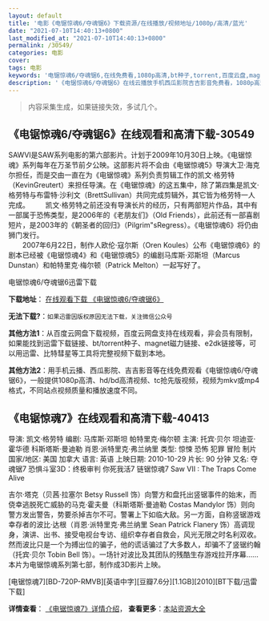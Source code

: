 ```yaml
---
layout: default
title: '电影《电锯惊魂6/夺魂锯6》下载资源/在线播放/视频地址/1080p/高清/蓝光'
date: "2021-07-10T14:40:13+0800"
last_modified_at: "2021-07-10T14:40:13+0800"
permalink: /30549/
categories: 电影
cover:
tags: 电影
keywords: '电锯惊魂6/夺魂锯6,在线免费看,1080p高清,bt种子,torrent,百度云盘,magnet,磁力链,迅雷下载资源'
description: '《电锯惊魂6/夺魂锯6》在线云播放手机西瓜影院吉吉影音免费看，1080p高清bd/hd未删减完整版和tc抢先枪版，mkv/mp4格式，附带bt/torrent种子、magnet/磁力链、百度云盘、网盘资源迅雷下载链接'
---
```


>内容采集生成，如果链接失效，多试几个。


## 《电锯惊魂6/夺魂锯6》在线观看和高清下载-30549

SAWVI是SAW系列电影的第六部影片。计划于2009年10月30日上映。《电锯惊魂》系列每年在万圣节前夕公映。这部影片将不会由《电锯惊魂5》导演大卫&middot;海克尔担任，而是交由一直在为《电锯惊魂》系列负责剪辑工作的凯文·格劳特（KevinGreutert）来担任导演。在《电锯惊魂》的这五集中，除了第四集是凯文&middot;格劳特与布雷特&middot;沙利文（BrettSullivan）共同完成剪辑外，其它皆为格劳特一人完成。 　　凯文·格劳特之前还没有导演长片的经历，只有两部短片作品，其中有一部属于恐怖类型，是2006年的《老朋友们》（Old Friends），此前还有一部喜剧短片，是2003年的《朝圣者的回归》（Pilgrim"sRegress）。《电锯惊魂6》将仍由狮门发行。<br />　　2007年6月22日，制作人欧伦&middot;寇尔斯（Oren Koules）公布《电锯惊魂6》的剧本已经被《电锯惊魂4》和《电锯惊魂5》的编剧马库斯&middot;邓斯坦（Marcus Dunstan）和帕特里克·梅尔顿（Patrick Melton）一起写好了。


电锯惊魂6/夺魂锯6迅雷下载

**下载地址**： [在线观看下载 《电锯惊魂6/夺魂锯6》](https://www.993dy.com//vod-detail-id-18165.html) 


**无法下载?**：`如果迅雷因版权原因无法下载，关注微信公众号 `

**其他方法1**：从百度云网盘下载视频，百度云网盘支持在线观看，非会员有限制，如果能找到迅雷下载链接、bt/torrent种子、magnet磁力链接、e2dk链接等，可以用迅雷、比特彗星等工具将完整视频下载到本地。

**其他方法2**：用手机云播、西瓜影院、吉吉影音等在线免费观看《电锯惊魂6/夺魂锯6》，一般提供1080p高清、hd/bd高清视频、tc抢先版视频，视频为mkv或mp4格式，不同站点视频质量和播放速度不同。


## 《电锯惊魂7》在线观看和高清下载-40413

导演: 凯文·格劳特 编剧: 马库斯·邓斯坦 帕特里克·梅尔顿 主演: 托宾·贝尔 坦迪亚·霍华德 科斯塔斯·曼迪勒 肖恩·派特里克·弗兰纳里 类型: 惊悚 恐怖 犯罪 冒险 制片国家/地区: 美国 加拿大 语言: 英语 上映日期: 2010-10-29 片长: 90 分钟 又名: 夺魂锯7 恐惧斗室3D：终极审判 你死我活7 链锯惊魂7 Saw VII : The Traps Come Alive

吉尔·塔克（贝茜·拉塞尔 Betsy Russell 饰）向警方和盘托出竖锯事件的始末，而侥幸逃脱死亡威胁的马克·霍夫曼（科斯塔斯·曼迪勒 Costas Mandylor 饰）则向警方发出警告，势要杀掉吉尔不可。警署上下如临大敌。另一方面，自称竖锯游戏幸存者的波比·达根（肖恩·派特里克·弗兰纳里 Sean Patrick Flanery 饰）高调现身，演讲、出书、接受电视台专访、组织幸存者自救会，风光无限之时名利双收。然而波比只是一个为搏出位的骗子，他的谎话骗过了大多数人，却骗不了竖锯约翰（托宾·贝尔 Tobin Bell 饰）。一场针对波比及其团队的残酷生存游戏拉开序幕…… 本片为电锯惊魂系列第七部，制作成3D影片上映。


[电锯惊魂7][BD-720P-RMVB][英语中字][豆瓣7.6分][1.1GB][2010][BT下载/迅雷下载]

**详情查看**： [《电锯惊魂7》详情介绍](/movie/40413/)， **查看更多**：[本站资源大全](/movie/t/all/)

